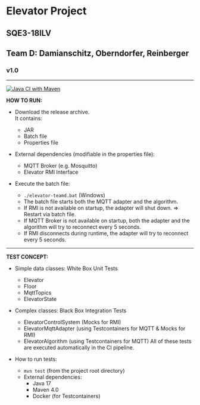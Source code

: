 # Elevator Project
## SQE3-18ILV
## Team D: Damianschitz, Oberndorfer, Reinberger  
### v1.0  

-------------------
[![Java CI with Maven](https://github.com/fhhagenberg-sqe-esd-ws24/elevator-mqtt-team-d/actions/workflows/maven.yml/badge.svg)](https://github.com/fhhagenberg-sqe-esd-ws24/elevator-mqtt-team-d/actions/workflows/maven.yml)

<b>HOW TO RUN:</b>
* Download the release archive.   
  It contains: 
  * JAR
  * Batch file
  * Properties file

* External dependencies (modifiable in the properties file):
  * MQTT Broker (e.g. Mosquitto)
  * Elevator RMI Interface

* Execute the batch file:
  * `./elevator-teamd.bat` (Windows)
  * The batch file starts both the MQTT adapter and the algorithm.
  * If RMI is not available on startup, the adapter will shut down. => Restart via batch file.
  * If MQTT Broker is not available on startup, both the adapter and the algorithm will try to reconnect every 5 seconds.
  * If RMI disconnects during runtime, the adapter will try to reconnect every 5 seconds.
-------------------
<b>TEST CONCEPT:</b>
* Simple data classes: White Box Unit Tests
  * Elevator
  * Floor
  * MqttTopics
  * ElevatorState
* Complex classes: Black Box Integration Tests
  * ElevatorControlSystem (Mocks for RMI) 
  * ElevatorMqttAdapter (using Testcontainers for MQTT & Mocks for RMI)
  * ElevatorAlgorithm (using Testcontainers for MQTT)
All of these tests are executed automatically in the CI pipeline.

* How to run tests:
  * `mvn test` (from the project root directory) 
  * External dependencies: 
    * Java 17
    * Maven 4.0
    * Docker (for Testcontainers)

